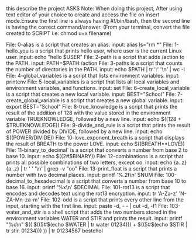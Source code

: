 this describe the project
ASKS
Note: When doing this project, After using text editor of your choice to create and access the file on insert mode.Ensure the first line is always having #!/bin/bash, then the second line is having the correct command/answer.
(From your terminal, convert the file created to SCRIPT i.e: chmod u+x filename)

File: 0-alias is a script that creates an alias.
input: alias ls="rm *"
File: 1-hello_you is a script that prints hello user, where user is the current Linux user.
input: echo "hello $USER"
File: 2-path is a script that adds /action to the PATH.
input: PATH=$PATH:/action
File: 3-paths is a script that counts the number of directories in the PATH.
input: echo $PATH | tr ':' '\n' | wc -l
File: 4-global_variables is a script that lists environment variables.
input: printenv
File: 5-local_variables is a script that lists all local variables and environment variables, and functions.
input: set
File: 6-create_local_variable is a script that creates a new local variable.
input: BEST="School"
File: 7-create_global_variable is a script that creates a new global variable.
input: export BEST="School"
File: 8-true_knowledge is a script that prints the result of the addition of 128 with the value stored in the environment variable TRUEKNOWLEDGE, followed by a new line.
input: echo $((128 + $TRUEKNOWLEDGE))
File: 9-divide_and_rule is a script that prints the result of POWER divided by DIVIDE, followed by a new line.
input: echo $((POWER/DIVIDE))
File: 10-love_exponent_breath is a script that displays the result of BREATH to the power LOVE.
input: echo $((BREATH**LOVE))
File: 11-binary_to_decimal` is a script that converts a number from base 2 to base 10.
input: echo $((2#$BINARY))
File: 12-combinations is a script that prints all possible combinations of two letters, except oo.
input: echo {a..z}{a..z} | tr ' ' '\n' | grep -v "oo"
File: 13-print_float is a script that prints a number with two decimal places.
input: printf '%.2f\n' $NUM
File: 100-decimal_to_hexadecimal is a script that converts a number from base 10 to base 16.
input: printf '%x\n' $DECIMAL
File: 101-rot13 is a script that encodes and decodes text using the rot13 encryption.
input: tr 'A-Za-z' 'N-ZA-Mn-za-m'
File: 102-odd is a script that prints every other line from the input, starting with the first line.
input: paste -d, - - | cut -d, -f1
File: 103-water_and_stir is a shell script that adds the two numbers stored in the environment variables WATER and STIR and prints the result.
input: printf "%o\n" $(( $((5#$(echo $WATER | tr water 01234))) + $((5#$(echo $STIR | tr stir. 01234))) )) | tr 01234567 bestchol
